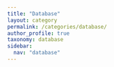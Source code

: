 ```yaml
---
title: "Database"
layout: category
permalink: /categories/database/
author_profile: true
taxonomy: database
sidebar:
  nav: "database"
---
```

